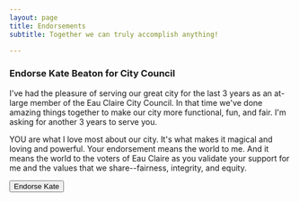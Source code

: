 ```yaml
---
layout: page
title: Endorsements
subtitle: Together we can truly accomplish anything!

---
```


### Endorse Kate Beaton for City Council

I've had the pleasure of serving our great city for the last 3 years as an at-large member of the Eau Claire City Council. In that time we've done amazing things together to make our city more functional, fun, and fair. I'm asking for another 3 years to serve you.

YOU are what I love most about our city. It's what makes it magical and loving and powerful. Your endorsement means the world to me. And it means the world to the voters of Eau Claire as you validate your support for me and the values that we share--fairness, integrity, and equity. 



<button onclick="window.location.href='https://goo.gl/forms/IFKV9sRwFZbl0v6C3'" class="btn btn-primary btn-lg">Endorse Kate</button>

